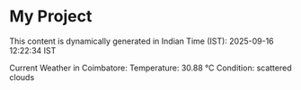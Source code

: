 # My Project

This content is dynamically generated in Indian Time (IST): 2025-09-16 12:22:34 IST


Current Weather in Coimbatore:
Temperature: 30.88 °C
Condition: scattered clouds
